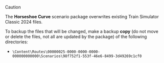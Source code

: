 > [!CAUTION]
> The **Horseshoe Curve** scenario package overwrites existing Train Simulator Classic 2024 files.

To backup the files that will be changed, make a backup **copy** (do not move or delete the files, not all are updated by the package) of the following directories:

* `\Content\Routes\00000025-0000-0000-0000-000000000000\Scenarios\98f752f1-553f-46e6-8499-3d49269c1cf0`
